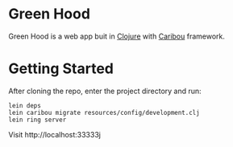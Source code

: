 Green Hood
==========

Green Hood is a web app buit in [Clojure](http://clojure.org) with [Caribou](http://let-caribou.in/) framework.

Getting Started
===============

After cloning the repo, enter the project directory and run:

```
lein deps
lein caribou migrate resources/config/development.clj
lein ring server
```

Visit http://localhost:33333j

